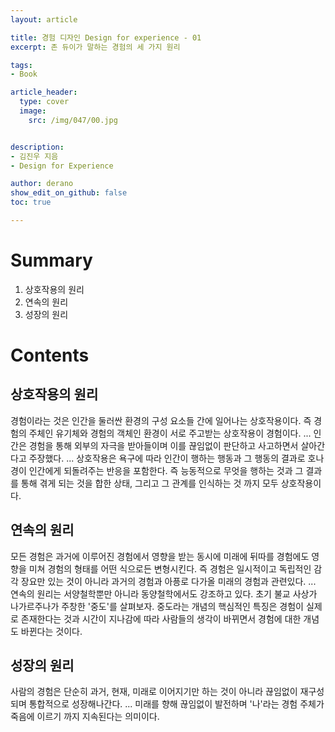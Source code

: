 ```yaml
---
layout: article

title: 경험 디자인 Design for experience - 01
excerpt: 존 듀이가 말하는 경험의 세 가지 원리

tags: 
- Book

article_header:
  type: cover
  image:
    src: /img/047/00.jpg


description: 
- 김진우 지음
- Design for Experience

author: derano
show_edit_on_github: false
toc: true

--- 
```

# Summary
1. 상호작용의 원리
2. 연속의 원리
3. 성장의 원리

# Contents
  
## 상호작용의 원리
경험이라는 것은 인간을 둘러싼 환경의 구성 요소들 간에 일어나는 상호작용이다. 즉 경험의 주체인 유기체와 경험의 객체인 환경이 서로 주고받는 상호작용이 경험이다. ... 인간은 경험을 통해 외부의 자극을 받아들이며 이를 끊임없이 판단하고 사고하면서 살아간다고 주장했다. ... 상호작용은 욕구에 따라 인간이 행하는 행동과 그 행동의 결과로 호나경이 인간에게 되돌려주는 반응을 포함한다. 즉 능동적으로 무엇을 행하는 것과 그 결과를 통해 겪게 되는 것을 합한 상태, 그리고 그 관계를 인식하는 것 까지 모두 상호작용이다.
  
## 연속의 원리
모든 경험은 과거에 이루어진 경험에서 영향을 받는 동시에 미래에 뒤따를 경험에도 영향을 미쳐 경험의 형태를 어떤 식으로든 변형시킨다. 즉 경험은 일시적이고 독립적인 감각 장요만 있는 것이 아니라 과거의 경험과 아픙로 다가올 미래의 경험과 관련있다. ... 연속의 원리는 서양철학뿐만 아니라 동양철학에서도 강조하고 있다. 초기 불교 사상가 나가르주나가 주창한 '중도'를 살펴보자. 중도라는 개념의 핵심적인 특징은 경험이 실제로 존재한다는 것과 시간이 지나감에 따라 사람들의 생각이 바뀌면서 경험에 대한 개념도 바뀐다는 것이다.
  
## 성장의 원리
사람의 경험은 단순히 과거, 현재, 미래로 이어지기만 하는 것이 아니라 끊임없이 재구성되며 통합적으로 성장해나간다. ... 미래를 향해 끊임없이 발전하며 '나'라는 경험 주체가 죽음에 이르기 까지 지속된다는 의미이다.